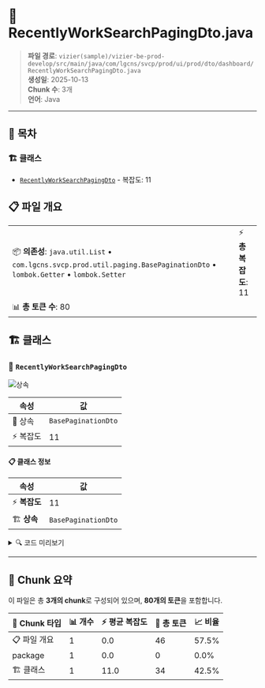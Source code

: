 # 📄 RecentlyWorkSearchPagingDto.java

> **파일 경로**: `vizier(sample)/vizier-be-prod-develop/src/main/java/com/lgcns/svcp/prod/ui/prod/dto/dashboard/RecentlyWorkSearchPagingDto.java`  
> **생성일**: 2025-10-13  
> **Chunk 수**: 3개  
> **언어**: Java
---

## 📑 목차

### 🏗️ 클래스
- [`RecentlyWorkSearchPagingDto`](#class-recentlyworksearchpagingdto) - 복잡도: 11

## 📋 파일 개요

| | |
|--|--|
| 📦 **의존성**: `java.util.List` • `com.lgcns.svcp.prod.util.paging.BasePaginationDto` • `lombok.Getter` • `lombok.Setter` | ⚡ **총 복잡도**: 11 |
| 📊 **총 토큰 수**: 80 |  |



## 🏗️ 클래스

### <a id="class-recentlyworksearchpagingdto"></a>🎯 `RecentlyWorkSearchPagingDto`

![상속](https://img.shields.io/badge/상속-1개-blue)

| 속성 | 값 |
|------|----|
| 🧬 상속 | `BasePaginationDto` |
| ⚡ 복잡도 | 11 |



#### 📋 클래스 정보

| 속성 | 값 |
|------|----|
| ⚡ **복잡도** | 11 || 📍 **라인 범위** | 12-12 |
| 🏗️ **상속** | `BasePaginationDto` || 🏷️ **태그** | `class, java` |

<details>
<summary>🔍 코드 미리보기</summary>

```java
public class RecentlyWorkSearchPagingDto extends BasePaginationDto {
	
	private String view;
	private String category;
	private String type;
	private String sorting;
	private String searchBy;
	private String searchValue;
	private String objName;
	private String objCode;
	private List<String> sortingList;
}...
```

**Chunk 정보**
- 🆔 **ID**: `8fbdcf1999fe`
- 📍 **라인**: 12-12
- 📊 **토큰**: 34
- 🏷️ **태그**: `class, java`

</details>

---





## 🧩 Chunk 요약

이 파일은 총 **3개의 chunk**로 구성되어 있으며, **80개의 토큰**을 포함합니다.

| 🧩 Chunk 타입 | 📊 개수 | ⚡ 평균 복잡도 | 📝 총 토큰 | 📈 비율 |
|---------------|--------|-------------|----------|--------|
| 📋 파일 개요 | 1 | 0.0 | 46 | 57.5% |
| package | 1 | 0.0 | 0 | 0.0% |
| 🏗️ 클래스 | 1 | 11.0 | 34 | 42.5% |

